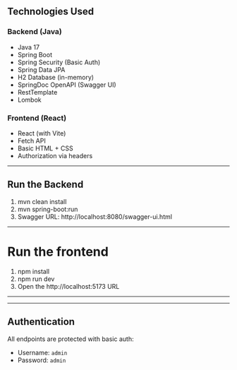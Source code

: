 ## Technologies Used

### Backend (Java)
- Java 17
- Spring Boot
- Spring Security (Basic Auth)
- Spring Data JPA
- H2 Database (in-memory)
- SpringDoc OpenAPI (Swagger UI)
- RestTemplate
- Lombok

### Frontend (React)
- React (with Vite)
- Fetch API
- Basic HTML + CSS
- Authorization via headers

---

## Run the Backend

1. mvn clean install
2. mvn spring-boot:run
3. Swagger URL: http://localhost:8080/swagger-ui.html

---

# Run the frontend

1. npm install
2. npm run dev
3. Open the http://localhost:5173 URL

---

---

## Authentication

All endpoints are protected with basic auth:

- Username: `admin`
- Password: `admin`
